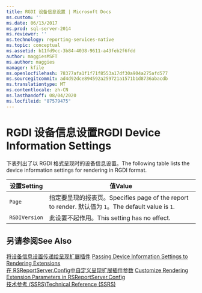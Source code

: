 ```yaml
---
title: RGDI 设备信息设置 | Microsoft Docs
ms.custom: ''
ms.date: 06/13/2017
ms.prod: sql-server-2014
ms.reviewer: ''
ms.technology: reporting-services-native
ms.topic: conceptual
ms.assetid: b11fd9cc-3b84-4038-9611-a43feb2f6fdd
author: maggiesMSFT
ms.author: maggies
manager: kfile
ms.openlocfilehash: 78377afa1f1f71f8553a17df30a904a275afd577
ms.sourcegitcommit: ad4d92dce894592a259721a1571b1d8736abacdb
ms.translationtype: MT
ms.contentlocale: zh-CN
ms.lasthandoff: 08/04/2020
ms.locfileid: "87579475"
---
```

# <a name="rgdi-device-information-settings"></a><span data-ttu-id="cda95-102">RGDI 设备信息设置</span><span class="sxs-lookup"><span data-stu-id="cda95-102">RGDI Device Information Settings</span></span>
  <span data-ttu-id="cda95-103">下表列出了以 RGDI 格式呈现时的设备信息设置。</span><span class="sxs-lookup"><span data-stu-id="cda95-103">The following table lists the device information settings for rendering in RGDI format.</span></span>  
  
|<span data-ttu-id="cda95-104">设置</span><span class="sxs-lookup"><span data-stu-id="cda95-104">Setting</span></span>|<span data-ttu-id="cda95-105">值</span><span class="sxs-lookup"><span data-stu-id="cda95-105">Value</span></span>|  
|-------------|-----------|  
|`Page`|<span data-ttu-id="cda95-106">指定要呈现的报表页。</span><span class="sxs-lookup"><span data-stu-id="cda95-106">Specifies page of the report to render.</span></span> <span data-ttu-id="cda95-107">默认值为 `1`。</span><span class="sxs-lookup"><span data-stu-id="cda95-107">The default value is `1`.</span></span>|  
|`RGDIVersion`|<span data-ttu-id="cda95-108">此设置不起作用。</span><span class="sxs-lookup"><span data-stu-id="cda95-108">This setting has no effect.</span></span>|  
  
## <a name="see-also"></a><span data-ttu-id="cda95-109">另请参阅</span><span class="sxs-lookup"><span data-stu-id="cda95-109">See Also</span></span>  
 <span data-ttu-id="cda95-110">[将设备信息设置传递给呈现扩展插件](report-server-web-service/net-framework/passing-device-information-settings-to-rendering-extensions.md) </span><span class="sxs-lookup"><span data-stu-id="cda95-110">[Passing Device Information Settings to Rendering Extensions](report-server-web-service/net-framework/passing-device-information-settings-to-rendering-extensions.md) </span></span>  
 <span data-ttu-id="cda95-111">[在 RSReportServer.Config中自定义呈现扩展插件参数](customize-rendering-extension-parameters-in-rsreportserver-config.md) </span><span class="sxs-lookup"><span data-stu-id="cda95-111">[Customize Rendering Extension Parameters in RSReportServer.Config](customize-rendering-extension-parameters-in-rsreportserver-config.md) </span></span>  
 [<span data-ttu-id="cda95-112">技术参考 (SSRS)</span><span class="sxs-lookup"><span data-stu-id="cda95-112">Technical Reference &#40;SSRS&#41;</span></span>](../../2014/reporting-services/technical-reference-ssrs.md)  
  
  
